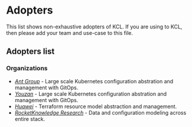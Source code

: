 # Adopters

This list shows non-exhaustive adopters of KCL. If you are using to KCL, then please add your team and use-case to this file.

## Adopters list

### Organizations

+ *[Ant Group](https://www.antgroup.com/)* - Large scale Kubernetes configuration abstration and management with GitOps.
+ *[Youzan](https://www.youzan.com/)* - Large scale Kubernetes configuration abstration and management with GitOps.
+ *[Huawei](https://www.huawei.com/)* - Terraform resource model abstraction and management.
+ *[RocketKnowledge Research](http://rocketknowledge.com)* - Data and configuration modeling across entire stack.
